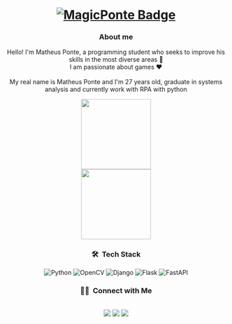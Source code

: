 
<div align="center">
        <a href="#">
            <h1>
                <img src="https://img.shields.io/badge/MatheusPonte-%230d1117.svg?style=for-the-badge&logoColor=white" alt="MagicPonte Badge"/>
            </h1>
        </a>
        <h3>About me</h3>
        <p>
            Hello! I'm Matheus Ponte, a programming student who seeks to improve his skills in the most diverse areas 👋
            <br/>
            I am passionate about games ❤
            <br/>
            <br/>
            My real name is Matheus Ponte and I'm 27 years old, graduate in systems analysis and currently work with RPA with python
        </p>
</div>

<div align="center">
        <a href="#">
                <img height="160em" src="https://github-readme-stats.vercel.app/api?username=MatheusPonte&show_icons=true&theme=great-gatsby&include_all_commits=true&count_private=true"/>
                <br>
                <img height="160em" src="https://t3.ftcdn.net/jpg/09/21/77/68/360_F_921776853_XLLAAlmeRJLQw6pJWtlyvocY2cl6FMEv.jpg"/>
        </a>
  <br>

### 🛠 &nbsp;Tech Stack


![Python](https://img.shields.io/badge/python-3670A0?style=for-the-badge&logo=python&logoColor=ffdd54)
![OpenCV](https://img.shields.io/badge/opencv-%23white.svg?style=for-the-badge&logo=opencv&logoColor=white)
![Django](https://img.shields.io/badge/django-%23092E20.svg?style=for-the-badge&logo=django&logoColor=white)
![Flask](https://img.shields.io/badge/flask-%23000.svg?style=for-the-badge&logo=flask&logoColor=white)
![FastAPI](https://img.shields.io/badge/FastAPI-005571?style=for-the-badge&logo=fastapi)


### 🤝🏻 &nbsp;Connect with Me

<br>
<div align="center">  <a href="https://instagram.com/magicponte" target="_blank"><img src="https://img.shields.io/badge/-Instagram-%23E4405F?style=for-the-badge&logo=instagram&logoColor=white" target="_blank"></a>
  <a href = "mailto:MatheusPonte894@gmail.com"><img src="https://img.shields.io/badge/-Gmail-%23333?style=for-the-badge&logo=gmail&logoColor=white" target="_blank"></a>
  <a href="https://www.linkedin.com/in/MatheusPonte894" target="_blank"><img src="https://img.shields.io/badge/-LinkedIn-%230077B5?style=for-the-badge&logo=linkedin&logoColor=white" target="_blank"></a> </div>

##
    
